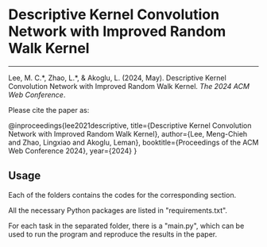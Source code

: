 # Descriptive Kernel Convolution Network with Improved Random Walk Kernel

------------

Lee, M. C.\*, Zhao, L.\*, & Akoglu, L. (2024, May). Descriptive Kernel Convolution Network with Improved Random Walk Kernel. *The 2024 ACM Web Conference*.

Please cite the paper as:

  @inproceedings{lee2021descriptive,
    title={Descriptive Kernel Convolution Network with Improved Random Walk Kernel},
    author={Lee, Meng-Chieh and Zhao, Lingxiao and Akoglu, Leman},
    booktitle={Proceedings of the ACM Web Conference 2024},
    year={2024}
  }


## Usage
Each of the folders contains the codes for the corresponding section.

All the necessary Python packages are listed in "requirements.txt".

For each task in the separated folder, there is a "main.py", which can be used to run the program and reproduce the results in the paper.
